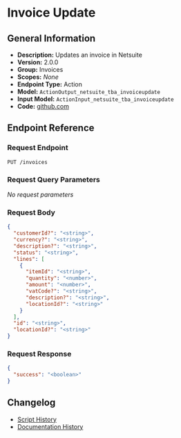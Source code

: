 <!-- BEGIN GENERATED CONTENT -->
# Invoice Update

## General Information

- **Description:** Updates an invoice in Netsuite
- **Version:** 2.0.0
- **Group:** Invoices
- **Scopes:** _None_
- **Endpoint Type:** Action
- **Model:** `ActionOutput_netsuite_tba_invoiceupdate`
- **Input Model:** `ActionInput_netsuite_tba_invoiceupdate`
- **Code:** [github.com](https://github.com/NangoHQ/integration-templates/tree/main/integrations/netsuite-tba/actions/invoice-update.ts)


## Endpoint Reference

### Request Endpoint

`PUT /invoices`

### Request Query Parameters

_No request parameters_

### Request Body

```json
{
  "customerId?": "<string>",
  "currency?": "<string>",
  "description?": "<string>",
  "status": "<string>",
  "lines": [
    {
      "itemId": "<string>",
      "quantity": "<number>",
      "amount": "<number>",
      "vatCode?": "<string>",
      "description?": "<string>",
      "locationId?": "<string>"
    }
  ],
  "id": "<string>",
  "locationId?": "<string>"
}
```

### Request Response

```json
{
  "success": "<boolean>"
}
```

## Changelog

- [Script History](https://github.com/NangoHQ/integration-templates/commits/main/integrations/netsuite-tba/actions/invoice-update.ts)
- [Documentation History](https://github.com/NangoHQ/integration-templates/commits/main/integrations/netsuite-tba/actions/invoice-update.md)

<!-- END  GENERATED CONTENT -->

